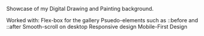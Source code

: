Showcase of my Digital Drawing and Painting background. 

Worked with:
Flex-box for the gallery
Psuedo-elements such as ::before and ::after
Smooth-scroll on desktop
Responsive design
Mobile-First Design
